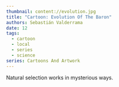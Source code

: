 ```yaml
---
thumbnail: content://evolution.jpg
title: "Cartoon: Evolution Of The Baron"
authors: Sebastián Valderrama
date: 12
tags:
  - cartoon
  - local
  - series
  - science
series: Cartoons And Artwork
---
```


Natural selection works in mysterious ways.
